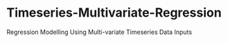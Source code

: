 # Timeseries-Multivariate-Regression
Regression Modelling Using Multi-variate Timeseries Data Inputs
